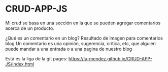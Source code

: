 # CRUD-APP-JS

Mi crud se basa en una sección en la que se pueden agregar comentarios acerca de un  producto.


¿Qué es un comentario en un blog?
Resultado de imagen para comentarios blog
Un comentario es una opinión, sugerencia, crítica, etc, que alguien puede mandar a una entrada o a una pagina de nuestro blog


Está es la liga de la git pages: https://lu-mendez.github.io/CRUD-APP-JS/index.html
